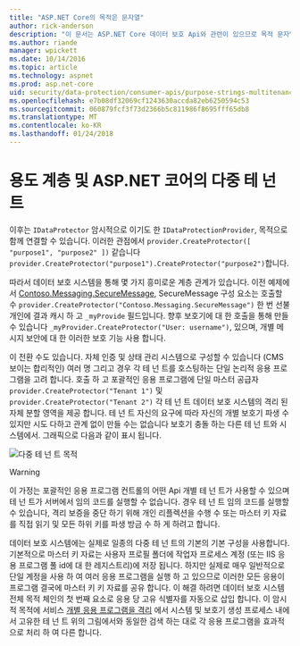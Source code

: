 ```yaml
---
title: "ASP.NET Core의 목적은 문자열"
author: rick-anderson
description: "이 문서는 ASP.NET Core 데이터 보호 Api와 관련이 있으므로 목적 문자열 계층 구조 및 다중 테 넌 트를 설명 합니다."
ms.author: riande
manager: wpickett
ms.date: 10/14/2016
ms.topic: article
ms.technology: aspnet
ms.prod: asp.net-core
uid: security/data-protection/consumer-apis/purpose-strings-multitenancy
ms.openlocfilehash: e7b08df32069cf1243630accda82eb6250594c53
ms.sourcegitcommit: 060879fcf3f73d2366b5c811986f8695fff65db8
ms.translationtype: MT
ms.contentlocale: ko-KR
ms.lasthandoff: 01/24/2018
---
```

# <a name="purpose-hierarchy-and-multi-tenancy-in-aspnet-core"></a>용도 계층 및 ASP.NET 코어의 다중 테 넌 트

이후는 `IDataProtector` 암시적으로 이기도 한 `IDataProtectionProvider`, 목적으로 함께 연결할 수 있습니다. 이러한 관점에서 `provider.CreateProtector([ "purpose1", "purpose2" ])` 같습니다 `provider.CreateProtector("purpose1").CreateProtector("purpose2")`합니다.

따라서 데이터 보호 시스템을 통해 몇 가지 흥미로운 계층 관계가 있습니다. 이전 예제에서 [Contoso.Messaging.SecureMessage](purpose-strings.md#data-protection-contoso-purpose), SecureMessage 구성 요소는 호출할 수 `provider.CreateProtector("Contoso.Messaging.SecureMessage")` 한 번 선불 개인에 결과 캐시 하 고 `_myProvide` 필드입니다. 향후 보호기에 대 한 호출을 통해 만들 수 있습니다 `_myProvider.CreateProtector("User: username")`, 있으며, 개별 메시지 보안에 대 한 이러한 보호 기능 사용 합니다.

이 전환 수도 있습니다. 자체 인증 및 상태 관리 시스템으로 구성할 수 있습니다 (CMS 보이는 합리적인) 여러 명 그리고 경우 각 테 넌 트를 호스팅하는 단일 논리적 응용 프로그램을 고려 합니다. 호출 하 고 포괄적인 응용 프로그램에 단일 마스터 공급자 `provider.CreateProtector("Tenant 1")` 및 `provider.CreateProtector("Tenant 2")` 각 테 넌 트 데이터 보호 시스템의 격리 된 자체 분할 영역을 제공 합니다. 테 넌 트 자신의 요구에 따라 자신의 개별 보호기 파생 수 있지만 시도 다하고 관계 없이 만들 수는 없습니다 보호기 충돌 하는 다른 테 넌 트와 시스템에서. 그래픽으로 다음과 같이 표시 됩니다.

![다중 테 넌 트 목적](purpose-strings-multitenancy/_static/purposes-multi-tenancy.png)

>[!WARNING]
> 이 가정는 포괄적인 응용 프로그램 컨트롤의 어떤 Api 개별 테 넌 트가 사용할 수 있으며 테 넌 트가 서버에서 임의 코드를 실행할 수 없습니다. 경우 테 넌 트 임의 코드를 실행할 수 있습니다, 격리 보증을 중단 하기 위해 개인 리플렉션을 수행 수 또는 마스터 키 자료를 직접 읽기 및 모든 하위 키를 파생 방금 수 하 게 하려고 합니다.

데이터 보호 시스템에는 실제로 일종의 다중 테 넌 트의 기본의 기본 구성을 사용합니다. 기본적으로 마스터 키 자료는 사용자 프로필 폴더에 작업자 프로세스 계정 (또는 IIS 응용 프로그램 풀 id에 대 한 레지스트리)에 저장 됩니다. 하지만 실제로 매우 일반적으로 단일 계정을 사용 하 여 여러 응용 프로그램을 실행 하 고 있으므로 이러한 모든 응용이 프로그램 결국에 마스터 키 키 자료를 공유 합니다. 이 해결 하려면 데이터 보호 시스템 전체 목적 체인의 첫 번째 요소로 응용 당 고유 식별자를 자동으로 삽입 합니다. 이 암시적 목적에 서비스 [개별 응용 프로그램을 격리](xref:security/data-protection/configuration/overview#per-application-isolation) 에서 시스템 및 보호기 생성 프로세스 내에서 고유한 테 넌 트 위의 그림에서와 동일한 검색 하는 대로 각 응용 프로그램을 효과적으로 처리 하 여 다른 합니다.
